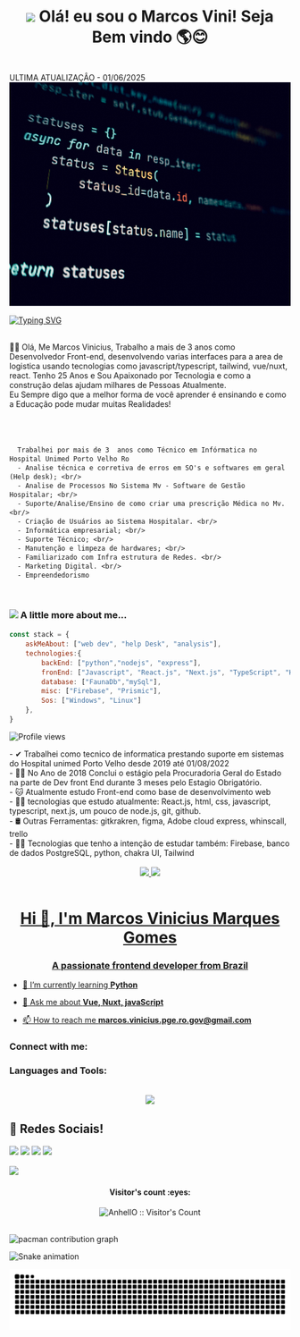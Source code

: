 
<h1 align="center">
   <img src="https://media.giphy.com/media/hvRJCLFzcasrR4ia7z/giphy.gif" width="28">
    Olá! eu sou o Marcos Vini! Seja Bem vindo 🌎😊    
</h1>

   <br/>
   ULTIMA ATUALIZAÇÂO - 01/06/2025
   
   <img src="https://github.com/marcoscode404/marcoscode404/blob/main/pexels-technobulka-10816120.jpg"   width="100%" height="400">
   <br/>
   
<!-- <a href="https://wa.me/556999732942">
   <img src="https://user-images.githubusercontent.com/51343240/164951108-10568ce5-39f7-4109-9740-32a10dec6b71.png"  target="_blank" height="45" width="45">
   <p>Entre em Contato</p>
</a>
-->

[![Typing SVG](https://readme-typing-svg.herokuapp.com?size=25&duration=6000&color=5174F7&width=700&lines=Seja+Bem+Vindo++ao+Meu+%22Universo+de+Experimentos%22!++)](https://git.io/typing-svg)
<br/>

<!--
<img src="https://user-images.githubusercontent.com/51343240/171816457-9b8fd800-d97a-41a5-ba62-758f2b5e8603.png"  width="520" height="350"/>
>-->

<!--   <img align="right" src="imagem_2022-04-20_234445894.png" width="508" height="320" > -->
  <br/>

   <div align="left" >👩‍🚀 
       Olá, Me Marcos Vinicius, Trabalho a mais de 3 anos como Desenvolvedor Front-end, desenvolvendo varias interfaces para a area de logistica
       usando tecnologias como javascript/typescript, tailwind, vue/nuxt, react.
       Tenho 25 Anos e Sou Apaixonado por Tecnologia e como a <br> construção delas ajudam milhares de Pessoas Atualmente.<br/>
       Eu Sempre digo que a melhor forma de você aprender é ensinando e como a Educação pode mudar muitas Realidades! <br/>
      <br/>
      <br/>      
      <br/>
      
      Trabalhei por mais de 3  anos como Técnico em Infórmatica no Hospital Unimed Porto Velho Ro
      - Analise técnica e corretiva de erros em SO's e softwares em geral (Help desk); <br/>
      - Analise de Processos No Sistema Mv - Software de Gestão Hospitalar; <br/>
      - Suporte/Analise/Ensino de como criar uma prescrição Médica no Mv. <br/>
      - Criação de Usuários ao Sistema Hospitalar. <br/>
      - Informática empresarial; <br/>
      - Suporte Técnico; <br/>
      - Manutenção e limpeza de hardwares; <br/>
      - Familiarizado com Infra estrutura de Redes. <br/>
      - Marketing Digital. <br/>
      - Empreendedorismo 
   </div>
 
<br/>



### <img src="https://media.giphy.com/media/VgCDAzcKvsR6OM0uWg/giphy.gif" width="50"> A little more about me...  


```javascript
const stack = {
    askMeAbout: ["web dev", "help Desk", "analysis"],
    technologies:{
        backEnd: ["python","nodejs", "express"],
        fronEnd: ["Javascript", "React.js", "Next.js", "TypeScript", "Html5", "Css3", "SASS", "Bootstrap", "Materialize"],
        database: ["FaunaDb","mySql"],
        misc: ["Firebase", "Prismic"],
        Sos: ["Windows", "Linux"]
    },
}
```
 
 <p  align="left"> <img src="https://komarev.com/ghpvc/?username=marcoscode404&color=yellow" alt="Profile views" /> </p>

 
<div>  
   - ✔  Trabalhei como tecnico de informatica prestando suporte em sistemas do Hospital unimed Porto Velho desde 2019 até 01/08/2022 <br/>
   - 👩‍🚀 No Ano de 2018 Conclui o estágio pela Procuradoria Geral do Estado na parte de Dev front End durante 3 meses pelo Estagio Obrigatório. <br/>
   - 🐱‍ Atualmente estudo Front-end como base de desenvolvimento web <br/>
   - 🐱‍👤 tecnologias que estudo atualmente: React.js, html, css, javascript,  typescript, next.js, um pouco de node.js, git, github.<br/>
   - 🛢  Outras Ferramentas: gitkrakren, figma, Adobe cloud express, whinscall, trello <br/>
   - 🐱‍🏍 Tecnologias  que tenho a intenção de estudar também: Firebase, banco de dados PostgreSQL, python, chakra UI, Tailwind <br/>
</div>

 <br />
 
<div   align="center" >
  <a href="https://github.com/marcoscode404">
  <img  height="180em" src="https://github-readme-stats.vercel.app/api?username=marcoscode404&show_icons=true&theme=dracula&include_all_commits=true&count_private=true"/>
  <img  height="180em" src="https://github-readme-stats.vercel.app/api/top-langs/?username=marcoscode404&layout=compact&langs_count=7&theme=dracula"/>
</div>
 
 <br />

  
<!-- imagens das linguagens  -->
<h1 align="center">Hi 👋, I'm Marcos Vinicius Marques Gomes</h1>
<h3 align="center">A passionate frontend developer from Brazil</h3>

- 🌱 I’m currently learning **Python**

- 💬 Ask me about **Vue, Nuxt, javaScript**

- 📫 How to reach me **marcos.vinicius.pge.ro.gov@gmail.com**

<h3 align="left">Connect with me:</h3>
<p align="left">
</p>

<h3 align="left">Languages and Tools:</h3>

</br>

<div align="center" >
      <a href="https://skillicons.dev"   >
        <img src="https://skillicons.dev/icons?i=git,vscode,javascript,typescript,css,html,react,next,vue,nuxt,python,tailwind,sass,nodejs,express,docker,figma,github,jest,materialui,linux,postman,styledcomponents,vercel,vite,bootstrap,postgres,discord,linkedin,instagram" />
      </a>
        <br />
  </div>
  
<!--  / -->
  
  
<!-- redes sociais   -->
  <div>
   <h2>🎥 Redes Sociais!</h2>
    <a href="#" target="_blank"><img src="https://img.shields.io/badge/YouTube-FF0000?style=for-the-badge&logo=youtube&logoColor=white" target="_blank"></a>
 	<a href="#" target="_blank"><img src="https://img.shields.io/badge/Twitch-9146FF?style=for-the-badge&logo=twitch&logoColor=white" target="_blank"></a>
 <a href="https://discord.com/channels/@me" target="_blank"><img src="https://img.shields.io/badge/Discord-7289DA?style=for-the-badge&logo=discord&logoColor=white" target="_blank"></a> 
  <a href="https://www.linkedin.com/in/marcos-vini-code-984903181/" target="_blank"><img src="https://img.shields.io/badge/-LinkedIn-%230077B5?style=for-the-badge&logo=linkedin&logoColor=white" target="_blank"></a> 
  </div>

<!-- /  -->
<br/>
<img width="500em" src="https://github-readme-twitter-gazf.vercel.app/api?id=maykbrito&layout=wide&show_reply=off&show_retweet=off" />
<br/>

<h4 align="center">Visitor's count :eyes:</h4>

<p align="center"><img src="https://profile-counter.glitch.me/{marcoscode404}/count.svg" alt="AnhellO :: Visitor's Count" /></p>
 </br>
 

<picture>
  <source media="(prefers-color-scheme: dark)" srcset="https://raw.githubusercontent.com/marcoscode404/marcoscode404/output/pacman-contribution-graph-dark.svg">
  <source media="(prefers-color-scheme: light)" srcset="https://raw.githubusercontent.com/marcoscode404/marcoscode404/output/pacman-contribution-graph.svg">
  <img alt="pacman contribution graph" src="https://raw.githubusercontent.com/marcoscode404/marcoscode404/output/pacman-contribution-graph.svg">
</picture>


<!--  cobrinha  -->
  ![Snake animation](https://github.com/marcoscode404/marcoscode404/blob/output/github-contribution-grid-snake.svg)


<img src="https://raw.githubusercontent.com/marcoscode404/marcoscode404/output/snake.svg" alt="Snake animation" />


  
  
  
